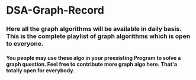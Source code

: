 # DSA-Graph-Record
### Here all the graph algorithms will be available in daily basis. This is the complete playlist of graph algorithms which is open to everyone.
#### You people may use these algo in your preexisting Program to solve a graph question. Feel free to contribute more graph algo here. That'a totally open for everybody.
